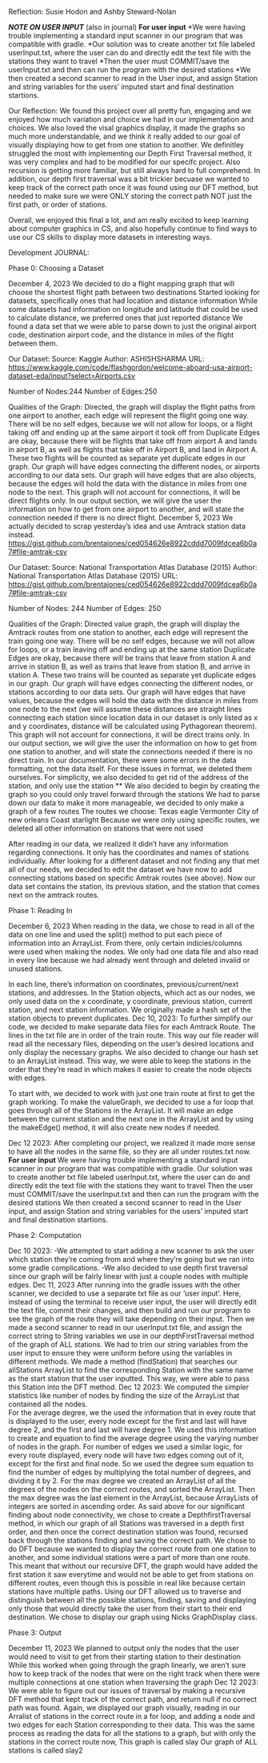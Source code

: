 Reflection: Susie Hodon and Ashby Steward-Nolan

***NOTE ON USER INPUT*** (also in journal)
****For user input****
*We were having trouble implementing a standard input scanner in our program that was compatible with gradle.
*Our solution was to create another txt file labeled userInput.txt, where the user can do and directly edit the text file with the stations they want to travel
*Then the user must COMMIT/save the userInput.txt and then can run the program with the desired stations
*We then created a second scanner to read in the User input, and assign Station and string variables for the users’ imputed start and final destination startions. 

Our Reflection:
We found this project over all pretty fun, engaging and we enjoyed how much variation and choice we had in our implementation and choices. We also loved the visal graphics display, it made the graphs so much more understandable, and we think it really added to our goal of visually displaying how to get from one station to another. We definitley struggled the most with implementing our Depth First Traversal method, it was very complex and had to be modified for our specifc project. Also recursion is getting more familiar, but still always hard to full comprehend. In addition, our depth first traversal was a bit trickier becuase we wanted to keep track of the correct path once it was found using our DFT method, but needed to make sure we were ONLY storing the correct path NOT just the first path, or order of stations.

Overall, we enjoyed this final a lot, and am really excited to keep learning about computer graphics in CS, and also hopefully continue to find ways to use our CS skills to display more datasets in interesting ways.

Development JOURNAL:

Phase 0: Choosing a Dataset

December 4, 2023
We decided to do a flight mapping graph that will choose the shortest flight path between two destinations
Started looking for datasets, specifically ones that had location and distance information
While some datasets had information on longitude and latitude that could be used to calculate distance, we preferred ones that just reported distance
We found a data set that we were able to parse down to just the original airport code, destination airport code, and the distance in miles of the flight between them.

Our Dataset:
Source: Kaggle
Author: ASHISHSHARMA
URL: https://www.kaggle.com/code/flashgordon/welcome-aboard-usa-airport-dataset-eda/input?select=Airports.csv

Number of Nodes:244
Number of Edges:250

Qualities of the Graph:
Directed, the graph will display the flight paths from one airport to another, each edge will represent the flight going one way.
There will be no self edges, because we will not allow for loops, or a flight taking off and ending up at the same airport it took off from
Duplicate Edges are okay, because there will be flights that take off from airport A and lands in airport B, as well as flights that take off in Airport B, and land in Airport A. These two flights will be counted as separate yet duplicate edges in our graph.
Our graph will have edges connecting the different nodes, or airports according to our data sets. 
Our graph will have edges that are also objects, because the edges will hold the data with the distance in miles from one node to the next.
This graph will not account for connections, it will be direct flights only. In our output section, we will give the user the information on how to get from one airport to another, and will state the connection needed if there is no direct flight.
December 5, 2023
We actually decided to scrap yesterday’s idea and use Amtrack station data instead. https://gist.github.com/brentajones/ced054626e8922cddd7009fdcea6b0a7#file-amtrak-csv


Our Dataset:
Source: National Transportation Atlas Database (2015)
Author: National Transportation Atlas Database (2015)
URL: https://gist.github.com/brentajones/ced054626e8922cddd7009fdcea6b0a7#file-amtrak-csv

Number of Nodes: 244
Number of Edges: 250

Qualities of the Graph:
Directed value graph, the graph will display the Amtrack routes from one station to another, each edge will represent the train going one way.
There will be no self edges, because we will not allow for loops, or a train leaving off and ending up at the same station 
Duplicate Edges are okay, because there will be trains that leave from station A and arrive in station B, as well as trains that leave from station B, and arrive in station A. These two trains will be counted as separate yet duplicate edges in our graph.
Our graph will have edges connecting the different nodes, or stations according to our data sets. 
Our graph will have edges that have values, because the edges will hold the data with the distance in miles from one node to the next (we will assume these distances are straight lines connecting each station since location data in our dataset is only listed as x and y coordinates, distance will be calculated using Pythagorean theorem).
This graph will not account for connections, it will be direct trains only. In our output section, we will give the user the information on how to get from one station to another, and will state the connections needed if there is no direct train.
In our documentation, there were some errors in the data formatting, not the data itself. For these issues in format, we deleted them ourselves.
For simplicity, we also decided to get rid of the address of the station, and only use the station 
** We also decided to begin by creating the graph so you could only travel forward through the stations
We had to parse down our data to make it more manageable, we decided to only make a graph of a few routes
The routes we choose:
Texas eagle
Vermonter
City of new orleans
Coast starlight
Because we were only using specific routes, we deleted all other information on stations that were not used

After reading in our data, we realized it didn’t have any information regarding connections. It only has the coordinates and names of stations individually. After looking for a different dataset and not finding any that met all of our needs, we decided to edit the dataset we have now to add connecting stations based on specific Amtrak routes (see above).
Now our data set contains the station, its previous station, and the station that comes next on the amtrack routes. 

Phase 1: Reading In

December 6, 2023
When reading in the data, we chose to read in all of the data on one line and used the split() method to put each piece of information into an ArrayList. From there, only certain indicies/columns were used when making the nodes. We only had one data file and also read in every line because we had already went through and deleted invalid or unused stations. 

In each line, there’s information on coordinates, previous/current/next stations, and addresses. In the Station objects, which act as our nodes, we only used data on the x coordinate, y coordinate, previous station, current station, and next station information. We originally made a hash set of the station objects to prevent duplicates.
Dec 10, 2023:
To further simplify our code, we decided to make separate data files for each Amtrack Route. The lines in the txt file are in order of the train route. This way our file reader will read all the necessary files, depending on the user’s desired locations and only display the necessary graphs. We also decided to change our hash set to an ArrayList instead. This way, we were able to keep the stations in the order that they’re read in which makes it easier to create the node objects with edges. 

To start with, we decided to work with just one train route at first to get the graph working. To make the valueGraph, we decided to use a for loop that goes through all of the Stations in the ArrayList. It will make an edge between the current station and the next one in the ArrayList and by using the makeEdge() method, it will also create new nodes if needed. 

Dec 12 2023:
After completing our project, we realized it made more sense to have all the nodes in the same file, so they are all under routes.txt now.
****For user input****
We were having trouble implementing a standard input scanner in our program that was compatible with gradle.
Our solution was to create another txt file labeled userInput.txt, where the user can do and directly edit the text file with the stations they want to travel
Then the user must COMMIT/save the userInput.txt and then can run the program with the desired stations
We then created a second scanner to read in the User input, and assign Station and string variables for the users’ imputed start and final destination startions. 

Phase 2: Computation

Dec 10 2023:
-We attempted to start adding a new scanner to ask the user which station they’re coming from and where they’re going but we ran into some gradle complications. 
-We also decided to use depth first traversal since our graph will be fairly linear with just a couple nodes with multiple edges. 
Dec 11, 2023
After running into the gradle issues with the other scanner, we decided to use a separate txt file as our ‘user input’. Here, instead of using the terminal to receive user input, the user will directly edit the text file, commit their changes, and then build and run our program to see the graph of the route they will take depending on their input. 
Then we made a second scanner to read in our userInput.txt file, and assign the correct string to String variables we use in our depthFirstTraversal method of the graph of ALL stations.
We had to trim our string variables from the user input to ensure they were uniform before using the variables in different methods.
We made a method (findStation) that searches our allStations ArrayList to find the corresponding Station with the same name as the start station that the user inputted. This way, we were able to pass this Station into the DFT method.
Dec 12 2023:
We computed the simpler statistics like number of nodes by finding the size of the ArrayList that contained all the nodes.  
For the average degree, we the used the information that in evey route that is displayed to the user, every node except for the first and last will have degree 2, and the first and last will have degree 1. We used this information to create and equation to find the average degree using the varying number of nodes in the graph.
For number of edges we used a similar logic, for every route displayed, every node will have two edges coming out of it, except for the first and final node. So we used the degree sum equation to find the number of edges by multiplying the total number of degrees, and dividing it by 2.
For the max degree we created an ArrayList of all the degrees of the nodes on the correct routes, and sorted the ArrayList. Then the max degree was the last element in the ArrayList, because ArrayLists of integers are sorted in ascending order.
As said above for our significant finding about node connectivity, we chose to create a DepthfirstTraversal method, in which our graph of all Stations was traversed in a depth first order, and then once the correct destination station was found, recursed back through the stations finding and saving the correct path.
We chose to do DFT because we wanted to display the correct route from one station to another, and some individual stations were a part of more than one route. This meant that without our recursive DFT, the graph would have added the first station it saw everytime and would not be able to get from stations on different routes, even though this is possible in real like because certain stations have multiple paths.
Using our DFT allowed us to traverse and distinguish between all the possible stations, finding, saving and displaying only those that would directly take the user from their start to their end destination.
We chose to display our graph using Nicks GraphDisplay class.

Phase 3: Output

December 11, 2023
We planned to output only the nodes that the user would need to visit to get from their starting station to their destination
While this worked when going through the graph linearly, we aren’t sure how to keep track of the nodes that were on the right track when there were multiple connections at one station when traversing the graph
Dec 12 2023:
We were able to figure out our issues of traversal by making a recursive DFT method that kept track of the correct path, and return null if no correct path was found.
Again, we displayed our graph visually, reading in our Arralist of stations in the correct route in a for loop, and adding a node and two edges for each Station corresponding to their data. This was the same process as reading the data for all the stations to a graph, but with only the stations in the correct route now, 
This graph is called slay
Our graph of ALL stations is called slay2




